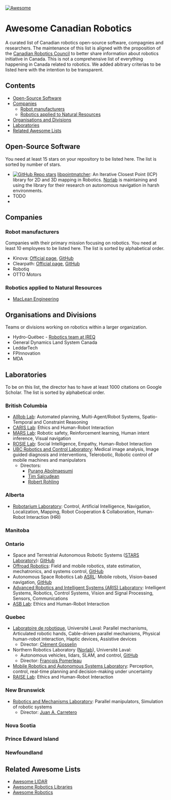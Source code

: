 [![Awesome](https://awesome.re/badge.svg)](https://awesome.re)

# Awesome Canadian Robotics

A curated list of Canadian robotics open-source software, compagnies and researchers.
The maintenance of this list is aligned with the proposition of the [Canadian Robotics Council](https://www.roboticscouncil.ca) to better share information about robotics initiative in Canada.
This is not a comprehensive list of everything happening in Canada related to robotics.
We added abitrary criterias to be listed here with the intention to be transparent.

## Contents

- [Open-Source Software](#open-source-software)
- [Companies](#companies)
  - [Robot manufacturers](#robot-manufacturers)
  - [Robotics applied to Natural Resources](#robotics-applied-to-natural-resources)
- [Organisations and Divisions](#organisations-and-divisions)
- [Laboratories](#laboratories)
- [Related Awesome Lists](#related-awesome-lists)

## Open-Source Software

You need at least 15 stars on your repository to be listed here.
The list is sorted by number of stars.

- [![GitHub Repo stars](https://img.shields.io/github/stars/ethz-asl/libpointmatcher?style=social)](https://github.com/ethz-asl/libpointmatcher/stargazers) [libpointmatcher](https://github.com/ethz-asl/libpointmatcher): An Iterative Closest Point (ICP) library for 2D and 3D mapping in Robotics. [Norlab](https://norlab.ulaval.ca) is maintaining and using the library for their research on autonomous navigation in harsh environments.
- TODO
-

## Companies

### Robot manufacturers

Companies with their primary mission focusing on robotics.
You need at least 10 employees to be listed here.
The list is sorted by alphabetical order.

- Kinova: [Official page](https://www.kinovarobotics.com/), [GitHub](https://github.com/Kinovarobotics)
- Clearpath: [Official page](https://clearpathrobotics.com/), [GitHub](https://github.com/clearpathrobotics)
- Robotiq
- OTTO Motors

### Robotics applied to Natural Resources

- [MacLean Engineering](https://macleanengineering.com)

## Organisations and Divisions

Teams or divisions working on robotics within a larger organization.

- Hydro-Québec - [Robotics team at IREQ](http://www.hydroquebec.com/robotics)
- General Dynamics Land System Canada
- LeddarTech
- FPInnovation
- MDA

## Laboratories

To be on this list, the director has to have at least 1000 citations on Google Scholar.
The list is sorted by alphabetical order.
<!-- - NOTE: add keywords to lab, it might be hard categorize them as they cover mulitple topics -->

<!-- - CNRC -->

### British Columbia

- [AIRob Lab](https://robotics.sfu.ca/airob.html): Automated planning, Multi-Agent/Robot Systems, Spatio-Temporal and Constraint Reasoning
- [CARIS Lab](https://caris.mech.ubc.ca): Ethics and Human-Robot Interaction
- [MARS Lab](https://sfumars.com): Robotic safety, Reinforcement learning, Human intent inference, Visual navigation
- [ROSIE Lab](https://www.rosielab.ca): Social Intelligence, Empathy, Human-Robot Interaction
- [UBC Robotics and Control Laboratory](https://rcl.ece.ubc.ca/home-page/): Medical image analysis, Image guided diagnosis and interventions, Telerobotic, Robotic control of mobile machines and manipulators
  - Directors:
    - [Purang Abolmaesumi](https://scholar.google.ca/citations?user=gKZS5-IAAAAJ)
    - [Tim Salcudean](https://scholar.google.ca/citations?user=kpp_A9wAAAAJ)
    - [Robert Rohling](https://scholar.google.ca/citations?user=_KwSTGIAAAAJ)
<!-- More UBC ? -->

### Alberta

- [Robotarium Laboratory](https://www.uvs-robotarium-lab.ca/): Control, Artificial Intelligence, Navigation, Localization, Mapping, Robot Cooperation & Collaboration, Human-Robot Interaction (HRI)
<!-- - UAlberta -->

### Manitoba

<!-- UManitoba -->

### Ontario

- Space and Terrestrial Autonomous Robotic Systems ([STARS Laboratory](https://starslab.ca/)): [GitHub](https://github.com/utiasSTARS)
- [Offroad Robotics](https://offroad.engineering.queensu.ca/): Field and mobile robotics, state estimation, mechatronics, and systems control, [GitHub](https://github.com/offroad-robotics)
- Autonomous Space Robotics Lab [ASRL](http://asrl.utias.utoronto.ca/): Mobile robots, Vision-based navigation, [GitHub](https://github.com/utiasASRL)
- [Advanced Robotics and Intelligent Systems (ARIS) Laboratory](https://syang.uoguelph.ca/aris/): Intelligent Systems, Robotics, Control Systems, Vision and Signal Processing, Sensors, Communications
- [ASB Lab](http://asblab.mie.utoronto.ca): Ethics and Human-Robot Interaction

<!-- UOttawa -->
<!-- Queens -->
<!-- York University -->
<!-- McMaster University -->
<!-- Ryerson University -->







### Quebec

<!-- Inna Scharf Lab -->
<!-- [Intelligent machine Lab] -->
<!-- USherbrooke -->
<!-- UMontreal -->
<!-- UQAM - ETS -->
<!-- McGill -->
<!-- INRS -->
- [Laboratoire de robotique](https://robot.gmc.ulaval.ca/en/home), Université Laval: Parallel mechanisms, Articulated robotic hands, Cable-driven parallel mechanisms, Physical human-robot interaction, Haptic devices, Assistive devices
  - Director: [Clément Gosselin](https://scholar.google.fr/citations?user=O9VSIMoAAAAJ)
- Northern Robotics Laboratory ([Norlab](https://norlab.ulaval.ca)), Université Laval:
  - Autonomous vehicles, lidars, SLAM, and control, [GitHub](https://github.com/norlab-ulaval)
  - Director: [François Pomerleau](https://scholar.google.com/citations?user=FJ9IqNoAAAAJ&hl=en)
- [Mobile Robotics and Autonomous Systems Laboratory](https://www.polymtl.ca/robotique-mobile/en): Perception, control, real-time planning and decision-making under uncertainty
- [RAISE Lab](https://raise.cim.mcgill.ca): Ethics and Human-Robot Interaction

### New Brunswick

- [Robotics and Mechanisms Laboratory](https://www2.unb.ca/ram/links/links.html): Parallel manipulators, Simulation of robotic systems
  - Director: [Juan A. Carretero](https://scholar.google.com.tw/citations?user=dGVqmGAAAAAJ)
<!-- - UNB Robotics -->

### Nova Scotia

<!-- - Dartmouth University -->

### Prince Edward Island

<!-- - UPEI -->

### Newfoundland

<!-- Memorial University -->

## Related Awesome Lists

- [Awesome LIDAR](https://github.com/szenergy/awesome-lidar/)
- [Awesome Robotics Libraries](http://jslee02.github.io/awesome-robotics-libraries/)
- [Awesome Robotics](https://github.com/ahundt/awesome-robotics#point-clouds)

